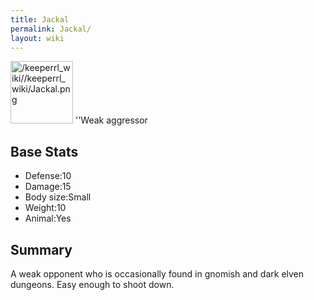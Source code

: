 ```yaml
---
title: Jackal
permalink: Jackal/
layout: wiki
---
```


<img src="/keeperrl_wiki//keeperrl_wiki/Jackal.png" title="fig:/keeperrl_wiki//keeperrl_wiki/Jackal.png" alt="/keeperrl_wiki//keeperrl_wiki/Jackal.png" width="100" />
''Weak aggressor

Base Stats
----------

-   Defense:10
-   Damage:15
-   Body size:Small
-   Weight:10
-   Animal:Yes

Summary
-------

A weak opponent who is occasionally found in gnomish and dark elven
dungeons. Easy enough to shoot down.

